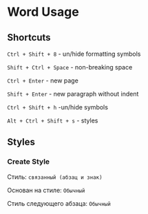 # Word Usage #
## Shortcuts ##

`Ctrl + Shift + 8` - un/hide formatting symbols

`Shift + Ctrl + Space` - non-breaking space

`Ctrl + Enter` - new page

`Shift + Enter` - new paragraph without indent

`Ctrl + Shift + h` -un/hide symbols

`Alt + Ctrl + Shift + s` - styles



## Styles ##

### Create Style ###
Стиль: `связанный (абзац и знак)`

Основан на стиле: `Обычный`

Стиль следующего абзаца: `Обычный`
